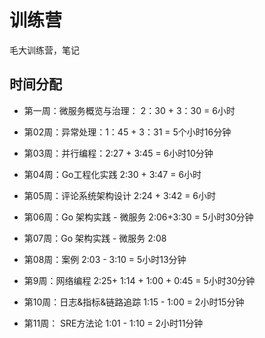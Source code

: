 # 训练营
毛大训练营，笔记

## 时间分配

- 第一周：微服务概览与治理： 2：30 + 3：30  = 6小时
  
- 第02周：异常处理：1：45 + 3：31 = 5个小时16分钟
  
- 第03周：并行编程：2:27 + 3:45 = 6小时10分钟

- 第04周：Go工程化实践 2:30 + 3:47 = 6小时
  
- 第05周：评论系统架构设计 2:24 + 3:42 = 6小时
  
- 第06周：Go 架构实践 - 微服务 2:06+3:30 = 5小时30分钟
  
- 第07周：Go 架构实践 - 微服务  2:08 
  
- 第08周：案例 2:03 - 3:10  = 5小时13分钟
  
- 第9周：网络编程 2:25+ 1:14 + 1:00 + 0:45 = 5小时30分钟
  
- 第10周：日志&指标&链路追踪 1:15 - 1:00 = 2小时15分钟
  
- 第11周： SRE方法论 1:01 - 1:10  = 2小时11分钟



